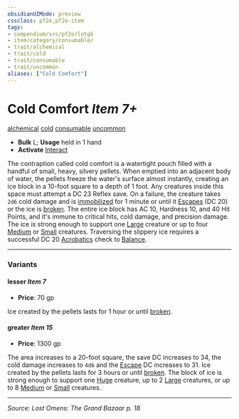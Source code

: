 ```yaml
---
obsidianUIMode: preview
cssclass: pf2e,pf2e-item
tags:
- compendium/src/pf2e/lotgb
- item/category/consumable/
- trait/alchemical
- trait/cold
- trait/consumable
- trait/uncommon
aliases: ["Cold Comfort"]
---
```

# Cold Comfort *Item 7+*  
[alchemical](alchemical.md "Alchemical Item Trait")  [cold](cold.md "Cold Energy & Element Trait")  [consumable](consumable.md "Consumable Item Trait")  [uncommon](uncommon.md "Uncommon Rarity Trait")  

- **Bulk** L; **Usage** held in 1 hand
- **Activate** [Interact](interact.md)

The contraption called cold comfort is a watertight pouch filled with a handful of small, heavy, silvery pellets. When emptied into an adjacent body of water, the pellets freeze the water's surface almost instantly, creating an ice block in a 10-foot square to a depth of 1 foot. Any creatures inside this space must attempt a DC 23 Reflex save. On a failure, the creature takes `2d6` cold damage and is [immobilized](conditions.md#Immobilized) for 1 minute or until it [Escapes](escape.md) (DC 20) or the ice is [broken](conditions.md#Broken). The entire ice block has AC 10, Hardness 10, and 40 Hit Points, and it's immune to critical hits, cold damage, and precision damage. The ice is strong enough to support one [Large](large-b1.md "Large Size Trait") creature or up to four [Medium](medium-b1.md "Medium Size Trait") or [Small](small-b1.md "Small Size Trait") creatures. Traversing the slippery ice requires a successful DC 20 [Acrobatics](skills.md#Acrobatics) check to [Balance](balance.md).

---

### Variants

#### lesser *Item 7*

- **Price**: 70 gp

Ice created by the pellets lasts for 1 hour or until [broken](conditions.md#Broken).

#### greater *Item 15*

- **Price**: 1300 gp

The area increases to a 20-foot square, the save DC increases to 34, the cold damage increases to `4d6` and the [Escape](escape.md) DC increases to 31. Ice created by the pellets lasts for 3 hours or until [broken](conditions.md#Broken). The block of ice is strong enough to support one [Huge](huge-b1.md "Huge Size Trait") creature, up to 2 [Large](large-b1.md "Large Size Trait") creatures, or up to 8 [Medium](medium-b1.md "Medium Size Trait") or [Small](small-b1.md "Small Size Trait") creatures.

---
*Source: Lost Omens: The Grand Bazaar p. 18*